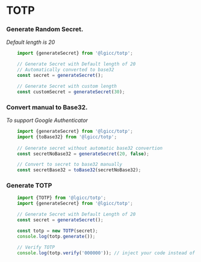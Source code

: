 # TOTP

### Generate Random Secret.  

*Default length is 20*
```javascript
    import {generateSecret} from '@lgicc/totp';

    // Generate Secret with Default length of 20
    // Automatically converted to base32
    const secret = generateSecret();

    // Generate Secret with custom length
    const customSecret = generateSecret(30);
```
  

### Convert manual to Base32.  

*To support Google Authenticator*
```javascript
    import {generateSecret} from '@lgicc/totp';
    import {toBase32} from '@lgicc/totp';
    
    // Generate secret without automatic base32 convertion
    const secretNoBase32 = generateSecret(20, false);

    // Convert to secret to base32 manually
    const secretBase32 = toBase32(secretNoBase32);
```
  

### Generate TOTP

```javascript
    import {TOTP} from '@lgicc/totp';
    import {generateSecret} from '@lgicc/totp';

    // Generate Secret with Default Length of 20
    const secret = generateSecret();

    const totp = new TOTP(secret);
    console.log(totp.generate());

    // Verify TOTP
    console.log(totp.verify('000000')); // inject your code instead of 000000
```